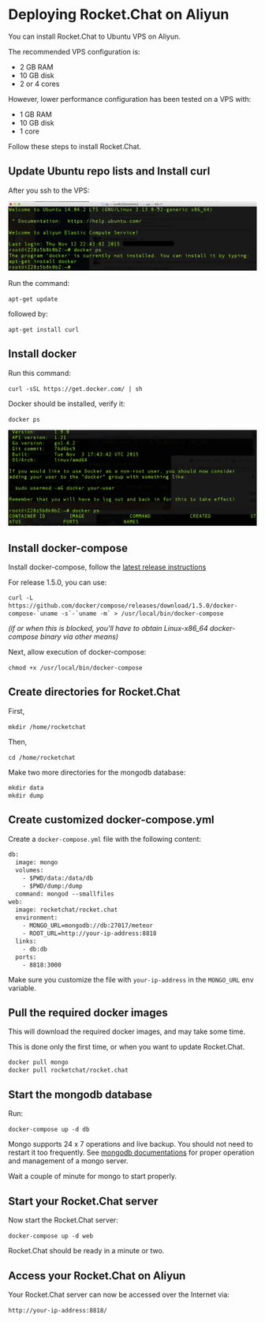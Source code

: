 # Deploying Rocket.Chat on Aliyun

You can install Rocket.Chat to Ubuntu VPS on Aliyun.

The recommended VPS configuration is:

* 2 GB RAM
* 10 GB disk
* 2 or 4 cores

However, lower performance configuration has been tested on a VPS with:

* 1 GB RAM
* 10 GB disk
* 1 core

Follow these steps to install Rocket.Chat.

## Update Ubuntu repo lists and Install curl

After you ssh to the VPS:

![aliyun shell](https://raw.githubusercontent.com/Sing-Li/bbug/master/images/aliyun1.png)

Run the command:

`apt-get update`

followed by:

`apt-get install curl`

## Install docker

Run this command:

`curl -sSL https://get.docker.com/ | sh`

Docker should be installed, verify it:

`docker ps`

![aliyun docker verify](https://raw.githubusercontent.com/Sing-Li/bbug/master/images/aliyun2.png)


## Install docker-compose

Install docker-compose, follow the [latest release instructions](https://github.com/docker/compose/releases)

For release 1.5.0, you can use:

```
curl -L https://github.com/docker/compose/releases/download/1.5.0/docker-compose-`uname -s`-`uname -m` > /usr/local/bin/docker-compose
```
*(if or when this is blocked, you'll have to obtain Linux-x86_64 docker-compose binary via other means)*

Next, allow execution of docker-compose:

`chmod +x /usr/local/bin/docker-compose`

## Create directories for Rocket.Chat

First,

`mkdir /home/rocketchat`

Then,

`cd /home/rocketchat`

Make two more directories for the mongodb database:

```
mkdir data
mkdir dump
```
## Create customized docker-compose.yml

Create a `docker-compose.yml` file with the following content:

```
db:
  image: mongo
  volumes:
    - $PWD/data:/data/db
    - $PWD/dump:/dump
  command: mongod --smallfiles
web:
  image: rocketchat/rocket.chat
  environment:
    - MONGO_URL=mongodb://db:27017/meteor
    - ROOT_URL=http://your-ip-address:8818
  links:
    - db:db
  ports:
    - 8818:3000
```
Make sure you customize the file with `your-ip-address` in the `MONGO_URL` env variable.

## Pull the required docker images

This will download the required docker images, and may take some time.

This is done only the first time, or when you want to update Rocket.Chat.

```
docker pull mongo
docker pull rocketchat/rocket.chat
```

## Start the mongodb database

Run:

`docker-compose up -d db`

Mongo supports 24 x 7 operations and live backup.  You should not need to restart it too frequently.  See  [mongodb documentations](https://docs.mongodb.org/manual/) for proper operation and management of a mongo server.

Wait a couple of minute for mongo to start properly.

## Start your Rocket.Chat server

Now start the Rocket.Chat server:

`docker-compose up -d web`

Rocket.Chat should be ready in a minute or two.

## Access your Rocket.Chat on Aliyun

Your Rocket.Chat server can now be accessed over the Internet via:

`http://your-ip-address:8818/`


